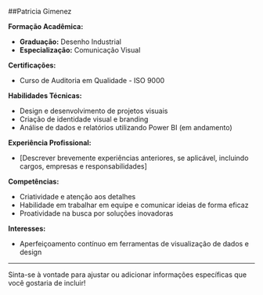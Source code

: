 

##Patricia Gimenez

**Formação Acadêmica:**
- **Graduação:** Desenho Industrial
- **Especialização:** Comunicação Visual

**Certificações:**
- Curso de Auditoria em Qualidade - ISO 9000

**Habilidades Técnicas:**
- Design e desenvolvimento de projetos visuais
- Criação de identidade visual e branding
- Análise de dados e relatórios utilizando Power BI (em andamento)

**Experiência Profissional:**
- [Descrever brevemente experiências anteriores, se aplicável, incluindo cargos, empresas e responsabilidades]

**Competências:**
- Criatividade e atenção aos detalhes
- Habilidade em trabalhar em equipe e comunicar ideias de forma eficaz
- Proatividade na busca por soluções inovadoras

**Interesses:**
- Aperfeiçoamento contínuo em ferramentas de visualização de dados e design

---

Sinta-se à vontade para ajustar ou adicionar informações específicas que você gostaria de incluir!
